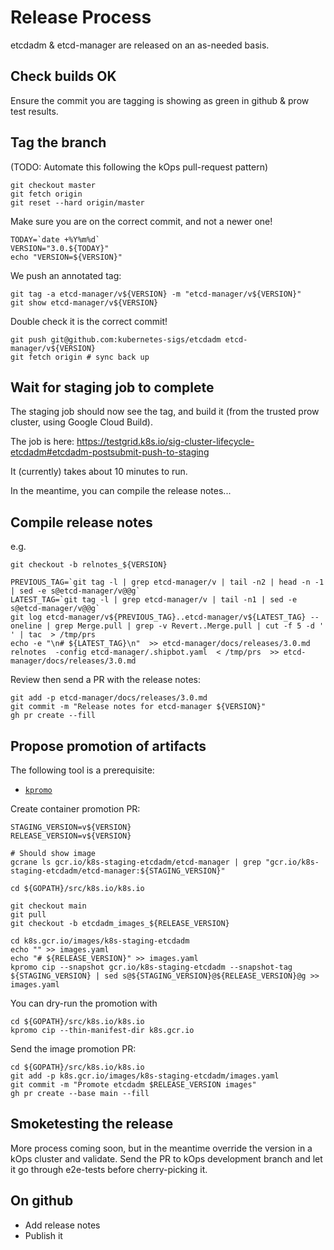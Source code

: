 # Release Process

etcdadm & etcd-manager are released on an as-needed basis.

## Check builds OK

Ensure the commit you are tagging is showing as green in github & prow test results.

## Tag the branch

(TODO: Automate this following the kOps pull-request pattern)

```
git checkout master
git fetch origin
git reset --hard origin/master
```

Make sure you are on the correct commit, and not a newer one!

```
TODAY=`date +%Y%m%d`
VERSION="3.0.${TODAY}"
echo "VERSION=${VERSION}"
```

We push an annotated tag:
```
git tag -a etcd-manager/v${VERSION} -m "etcd-manager/v${VERSION}"
git show etcd-manager/v${VERSION}
```

Double check it is the correct commit!

```
git push git@github.com:kubernetes-sigs/etcdadm etcd-manager/v${VERSION}
git fetch origin # sync back up
```


## Wait for staging job to complete

The staging job should now see the tag, and build it (from the trusted prow cluster, using Google Cloud Build).

The job is here: https://testgrid.k8s.io/sig-cluster-lifecycle-etcdadm#etcdadm-postsubmit-push-to-staging

It (currently) takes about 10 minutes to run.

In the meantime, you can compile the release notes...

## Compile release notes

e.g.

```
git checkout -b relnotes_${VERSION}

PREVIOUS_TAG=`git tag -l | grep etcd-manager/v | tail -n2 | head -n -1 | sed -e s@etcd-manager/v@@g`
LATEST_TAG=`git tag -l | grep etcd-manager/v | tail -n1 | sed -e s@etcd-manager/v@@g`
git log etcd-manager/v${PREVIOUS_TAG}..etcd-manager/v${LATEST_TAG} --oneline | grep Merge.pull | grep -v Revert..Merge.pull | cut -f 5 -d ' ' | tac  > /tmp/prs
echo -e "\n# ${LATEST_TAG}\n"  >> etcd-manager/docs/releases/3.0.md
relnotes  -config etcd-manager/.shipbot.yaml  < /tmp/prs  >> etcd-manager/docs/releases/3.0.md
```

Review then send a PR with the release notes:

```
git add -p etcd-manager/docs/releases/3.0.md
git commit -m "Release notes for etcd-manager ${VERSION}"
gh pr create --fill
```

## Propose promotion of artifacts

The following tool is a prerequisite:

* [`kpromo`](https://github.com/kubernetes-sigs/promo-tools)

Create container promotion PR:

```
STAGING_VERSION=v${VERSION}
RELEASE_VERSION=v${VERSION}

# Should show image
gcrane ls gcr.io/k8s-staging-etcdadm/etcd-manager | grep "gcr.io/k8s-staging-etcdadm/etcd-manager:${STAGING_VERSION}"
```

```
cd ${GOPATH}/src/k8s.io/k8s.io

git checkout main
git pull
git checkout -b etcdadm_images_${RELEASE_VERSION}

cd k8s.gcr.io/images/k8s-staging-etcdadm
echo "" >> images.yaml
echo "# ${RELEASE_VERSION}" >> images.yaml
kpromo cip --snapshot gcr.io/k8s-staging-etcdadm --snapshot-tag ${STAGING_VERSION} | sed s@${STAGING_VERSION}@${RELEASE_VERSION}@g >> images.yaml
```

You can dry-run the promotion with

```
cd ${GOPATH}/src/k8s.io/k8s.io
kpromo cip --thin-manifest-dir k8s.gcr.io
```

Send the image promotion PR:

```
cd ${GOPATH}/src/k8s.io/k8s.io
git add -p k8s.gcr.io/images/k8s-staging-etcdadm/images.yaml
git commit -m "Promote etcdadm $RELEASE_VERSION images"
gh pr create --base main --fill
```


## Smoketesting the release

More process coming soon, but in the meantime override the version
in a kOps cluster and validate.  Send the PR to kOps development branch and
let it go through e2e-tests before cherry-picking it.

## On github

* Add release notes
* Publish it
